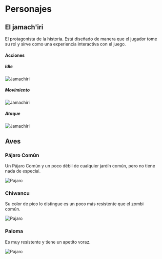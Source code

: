# Personajes

## El jamach'iri
El protagonista de la historia. Está diseñado de manera que el jugador tome su rol
y sirve como una experiencia interactiva con el juego.

#### Acciones

##### Idle
![Jamachiri](/img/jamachiri.gif "Jamachiri")

##### Movimiento
![Jamachiri](/img/caminando.gif "Jamachiri Walk")

##### Ataque
![Jamachiri](/img/ataque.gif "Jamachiri Atack")

## Aves

### Pájaro Común
Un Pájaro Común y un poco débil de cualquier jardín común, pero no tiene
nada de especial.

![Pajaro](/img/amarillo.gif "Comun")

### Chiwancu
Su color de pico lo distingue es un poco más resistente que el zombi común.

![Pajaro](/img/rojo.gif "Chiwuancu")

### Paloma
Es muy resistente y tiene un apetito voraz.

![Pajaro](/img/azul.gif "Paloma")